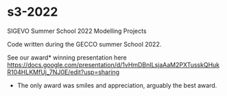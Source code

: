 # s3-2022
SIGEVO Summer School 2022 Modelling Projects

Code written during the GECCO summer School 2022.

See our award* winning presentation here https://docs.google.com/presentation/d/1vHmDBnILsjaAaM2PXTusskQHukR104HLKMfUj_7NJ0E/edit?usp=sharing








* The only award was smiles and appreciation, arguably the best award.
